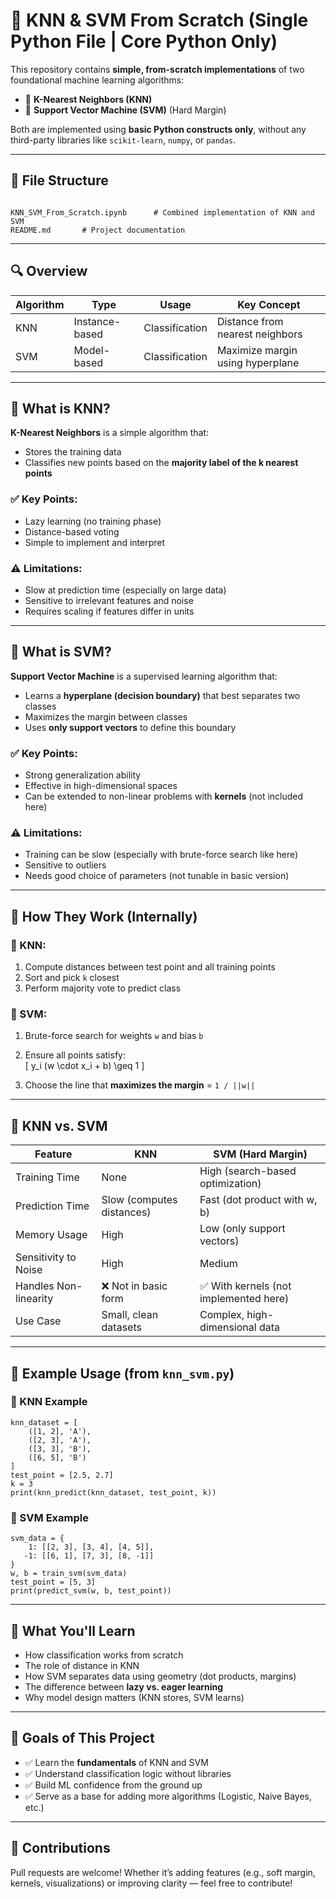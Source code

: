 # 🤖 KNN & SVM From Scratch (Single Python File | Core Python Only)

This repository contains **simple, from-scratch implementations** of two foundational machine learning algorithms:

- 📌 **K-Nearest Neighbors (KNN)**
- 📌 **Support Vector Machine (SVM)** (Hard Margin)

Both are implemented using **basic Python constructs only**, without any third-party libraries like `scikit-learn`, `numpy`, or `pandas`.

---

## 📁 File Structure

```

KNN_SVM_From_Scratch.ipynb      # Combined implementation of KNN and SVM
README.md       # Project documentation

````

---

## 🔍 Overview

| Algorithm | Type             | Usage                | Key Concept                    |
|-----------|------------------|----------------------|--------------------------------|
| KNN       | Instance-based   | Classification       | Distance from nearest neighbors |
| SVM       | Model-based      | Classification       | Maximize margin using hyperplane |

---

## 📌 What is KNN?

**K-Nearest Neighbors** is a simple algorithm that:

- Stores the training data
- Classifies new points based on the **majority label of the k nearest points**

### ✅ Key Points:
- Lazy learning (no training phase)
- Distance-based voting
- Simple to implement and interpret

### ⚠️ Limitations:
- Slow at prediction time (especially on large data)
- Sensitive to irrelevant features and noise
- Requires scaling if features differ in units

---

## 📌 What is SVM?

**Support Vector Machine** is a supervised learning algorithm that:

- Learns a **hyperplane (decision boundary)** that best separates two classes
- Maximizes the margin between classes
- Uses **only support vectors** to define this boundary

### ✅ Key Points:
- Strong generalization ability
- Effective in high-dimensional spaces
- Can be extended to non-linear problems with **kernels** (not included here)

### ⚠️ Limitations:
- Training can be slow (especially with brute-force search like here)
- Sensitive to outliers
- Needs good choice of parameters (not tunable in basic version)

---

## 🧠 How They Work (Internally)

### 🔸 KNN:
1. Compute distances between test point and all training points
2. Sort and pick `k` closest
3. Perform majority vote to predict class

### 🔸 SVM:
1. Brute-force search for weights `w` and bias `b`
2. Ensure all points satisfy:  
 \[
y_i (w \cdot x_i + b) \geq 1
\]

3. Choose the line that **maximizes the margin** = `1 / ||w||`

---

## 🔄 KNN vs. SVM

| Feature               | KNN                          | SVM (Hard Margin)               |
|----------------------|-------------------------------|----------------------------------|
| Training Time        | None                          | High (search-based optimization) |
| Prediction Time      | Slow (computes distances)     | Fast (dot product with w, b)     |
| Memory Usage         | High                          | Low (only support vectors)       |
| Sensitivity to Noise | High                          | Medium                           |
| Handles Non-linearity| ❌ Not in basic form          | ✅ With kernels (not implemented here) |
| Use Case             | Small, clean datasets         | Complex, high-dimensional data   |

---

## 🧪 Example Usage (from `knn_svm.py`)

### 🔹 KNN Example

```
knn_dataset = [
    ([1, 2], 'A'),
    ([2, 3], 'A'),
    ([3, 3], 'B'),
    ([6, 5], 'B')
]
test_point = [2.5, 2.7]
k = 3
print(knn_predict(knn_dataset, test_point, k))
```

### 🔹 SVM Example

```
svm_data = {
    1: [[2, 3], [3, 4], [4, 5]],
   -1: [[6, 1], [7, 3], [8, -1]]
}
w, b = train_svm(svm_data)
test_point = [5, 3]
print(predict_svm(w, b, test_point))
```

---

## 🧩 What You'll Learn

* How classification works from scratch
* The role of distance in KNN
* How SVM separates data using geometry (dot products, margins)
* The difference between **lazy vs. eager learning**
* Why model design matters (KNN stores, SVM learns)

---

## 🎯 Goals of This Project

* ✅ Learn the **fundamentals** of KNN and SVM
* ✅ Understand classification logic without libraries
* ✅ Build ML confidence from the ground up
* ✅ Serve as a base for adding more algorithms (Logistic, Naive Bayes, etc.)

---


## 🙌 Contributions

Pull requests are welcome!
Whether it’s adding features (e.g., soft margin, kernels, visualizations) or improving clarity — feel free to contribute!

